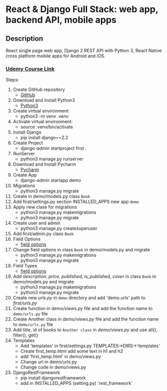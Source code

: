 # React & Django Full Stack: web app, backend API, mobile apps

## Description
React single page web app, Django 2 REST API with Python 3, React Native cross platform mobile apps for Android and iOS.
### [Udemy Course Link](https://www.udemy.com/course/react-django-full-stack)

Steps:
1. Create GitHub repository
   - [GitHub](https://docs.github.com/en/get-started/quickstart/create-a-repo)
2. Download and Install Python3
   - [Python3](https://www.python.org/downloads)
3. Create virtual environment:
   - python3 -m venv .venv
4. Activate virtual environment:
   - source .venv/bin/activate
5. Install Django
   - pip install django==2.2
6. Create Project
   - django-admin startproject first .
7. RunServer
   - python3 manage.py runserver
8. Download and Install Pycharm
   - [Pycharm](https://www.jetbrains.com/pycharm/download)
9. Create App
   - django-admin startapp demo
10. Migrations
    - python3 manage.py migrate
11. Create in demo/models.py class `Book`
12. Add first/settings.py section INSTALLED_APPS new app `demo`
13. Apply new class for migrations
    - python3 manage.py makemigrations
    - python3 manage.py migrate
14. Create user and admin
    - python3 manage.py createsuperuser
15. Add first/admin.py class `Book`
16. Field Options
    - [field options](https://docs.djangoproject.com/en/4.1/ref/models/fields/#field-options)
17. Change field options in class `Book` in demo/models.py and migrate
    - python3 manage.py makemigrations
    - python3 manage.py migrate
18. Field Types
    - [field options](https://docs.djangoproject.com/en/4.1/ref/models/fields/#field-types)
19. Add *description, price, published, is_published, cover* in class `Book` in demo/models.py and migrate
    - python3 manage.py makemigrations
    - python3 manage.py migrate
20. Create new *urls.py* in `demo` directory and add 'demo.urls' path to *first/urls.py*
21. Create function in *demo/views.py* file and add the function name to `demo/urls.py` file
22. Create Another class in *demo/views.py* file and add the function name to `demo/urls.py` file
23. Add title, id of books to `Another class` in *demo/views.py* and use all(), filter(), get()
24. Templates
    - Add 'templates' in first/settings.py TEMPLATES->DIRS->'templates'
    - Create first_temp.html add some text in h1 and h2
    - add 'first_temp.html' in demo/views.py
    - Change url in demo/urls.py 
    - Change code in demo/views.py
25. DjangoRestFramework
    - pip install djangorestframework
    - add in INSTALLED_APPS (setting.py) 'rest_framework'